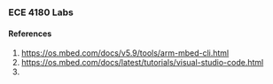 ### ECE 4180 Labs


#### References

1. https://os.mbed.com/docs/v5.9/tools/arm-mbed-cli.html
2. https://os.mbed.com/docs/latest/tutorials/visual-studio-code.html
3. 